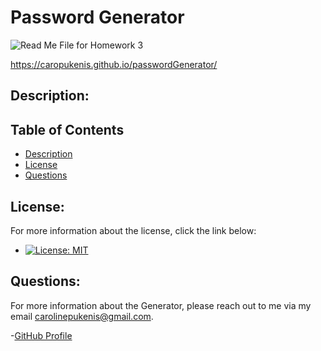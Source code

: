 # Password Generator

![Read Me File for Homework 3](https://github.com/caropukenis/passwordGenerator/blob/master/assets/screenShot.png)

https://caropukenis.github.io/passwordGenerator/

## Description:

## Table of Contents
- [Description](#description)
- [License](#license)
- [Questions](#questions)

## License:
For more information about the license, click the link below:
- [![License: MIT](https://img.shields.io/badge/License-MIT-yellow.svg)](https://opensource.org/licenses/MIT)

## Questions:
For more information about the Generator, please reach out to me via my email carolinepukenis@gmail.com.

-[GitHub Profile](https://github.com/caropukenis)

  
